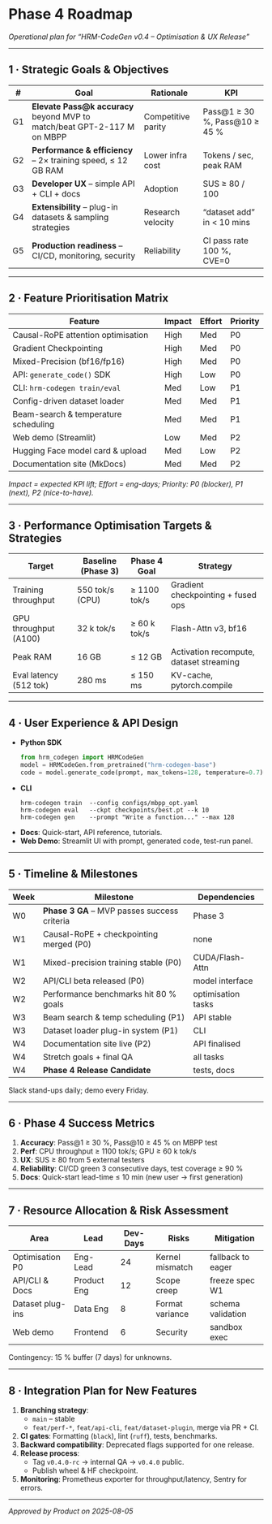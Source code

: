 # Phase 4 Roadmap  
_Operational plan for “HRM-CodeGen v0.4 – Optimisation & UX Release”_

---

## 1 · Strategic Goals & Objectives  

| # | Goal | Rationale | KPI |
|---|------|-----------|-----|
| G1 | **Elevate Pass@k accuracy** beyond MVP to match/beat GPT-2-117 M on MBPP | Competitive parity | Pass@1 ≥ 30 %, Pass@10 ≥ 45 % |
| G2 | **Performance & efficiency** – 2× training speed, ≤ 12 GB RAM | Lower infra cost | Tokens / sec, peak RAM |
| G3 | **Developer UX** – simple API + CLI + docs | Adoption | SUS ≥ 80 / 100 |
| G4 | **Extensibility** – plug-in datasets & sampling strategies | Research velocity | “dataset add” in < 10 mins |
| G5 | **Production readiness** – CI/CD, monitoring, security | Reliability | CI pass rate 100 %, CVE=0 |

---

## 2 · Feature Prioritisation Matrix  

| Feature | Impact | Effort | Priority |
|---------|--------|--------|----------|
| Causal-RoPE attention optimisation | High | Med | P0 |
| Gradient Checkpointing | High | Med | P0 |
| Mixed-Precision (bf16/fp16) | High | Med | P0 |
| API: `generate_code()` SDK | High | Low | P0 |
| CLI: `hrm-codegen train/eval` | Med | Low | P1 |
| Config-driven dataset loader | Med | Med | P1 |
| Beam-search & temperature scheduling | Med | Med | P1 |
| Web demo (Streamlit) | Low | Med | P2 |
| Hugging Face model card & upload | Med | Low | P2 |
| Documentation site (MkDocs) | Med | Med | P2 |

_Impact = expected KPI lift; Effort = eng-days; Priority: P0 (blocker), P1 (next), P2 (nice-to-have)._

---

## 3 · Performance Optimisation Targets & Strategies  

| Target | Baseline (Phase 3) | Phase 4 Goal | Strategy |
|--------|--------------------|--------------|----------|
| Training throughput | 550 tok/s (CPU) | ≥ 1100 tok/s | Gradient checkpointing + fused ops |
| GPU throughput (A100) | 32 k tok/s | ≥ 60 k tok/s | Flash-Attn v3, bf16 |
| Peak RAM | 16 GB | ≤ 12 GB | Activation recompute, dataset streaming |
| Eval latency (512 tok) | 280 ms | ≤ 150 ms | KV-cache, pytorch.compile |

---

## 4 · User Experience & API Design  

* **Python SDK**
  ```python
  from hrm_codegen import HRMCodeGen
  model = HRMCodeGen.from_pretrained("hrm-codegen-base")
  code = model.generate_code(prompt, max_tokens=128, temperature=0.7)
  ```
* **CLI**
  ```
  hrm-codegen train  --config configs/mbpp_opt.yaml
  hrm-codegen eval   --ckpt checkpoints/best.pt --k 10
  hrm-codegen gen    --prompt "Write a function..." --max 128
  ```
* **Docs**: Quick-start, API reference, tutorials.  
* **Web Demo**: Streamlit UI with prompt, generated code, test-run panel.

---

## 5 · Timeline & Milestones  

| Week | Milestone | Dependencies |
|------|-----------|--------------|
| W0   | **Phase 3 GA** – MVP passes success criteria | Phase 3 |
| W1   | Causal-RoPE + checkpointing merged (P0) | none |
| W1   | Mixed-precision training stable (P0) | CUDA/Flash-Attn |
| W2   | API/CLI beta released (P0) | model interface |
| W2   | Performance benchmarks hit 80 % goals | optimisation tasks |
| W3   | Beam search & temp scheduling (P1) | API stable |
| W3   | Dataset loader plug-in system (P1) | CLI |
| W4   | Documentation site live (P2) | API finalised |
| W4   | Stretch goals + final QA | all tasks |
| W4   | **Phase 4 Release Candidate** | tests, docs |

Slack stand-ups daily; demo every Friday.

---

## 6 · Phase 4 Success Metrics  

1. **Accuracy**: Pass@1 ≥ 30 %, Pass@10 ≥ 45 % on MBPP test  
2. **Perf**: CPU throughput ≥ 1100 tok/s; GPU ≥ 60 k tok/s  
3. **UX**: SUS ≥ 80 from 5 external testers  
4. **Reliability**: CI/CD green 3 consecutive days, test coverage ≥ 90 %  
5. **Docs**: Quick-start lead-time ≤ 10 min (new user → first generation)

---

## 7 · Resource Allocation & Risk Assessment  

| Area | Lead | Dev-Days | Risks | Mitigation |
|------|------|---------|-------|------------|
| Optimisation P0 | Eng-Lead | 24 | Kernel mismatch | fallback to eager |
| API/CLI & Docs  | Product Eng | 12 | Scope creep | freeze spec W1 |
| Dataset plug-ins | Data Eng | 8 | Format variance | schema validation |
| Web demo         | Frontend | 6 | Security | sandbox exec |

Contingency: 15 % buffer (7 days) for unknowns.

---

## 8 · Integration Plan for New Features  

1. **Branching strategy**:  
   * `main` – stable  
   * `feat/perf-*`, `feat/api-cli`, `feat/dataset-plugin`, merge via PR + CI.  
2. **CI gates**: Formatting (`black`), lint (`ruff`), tests, benchmarks.  
3. **Backward compatibility**: Deprecated flags supported for one release.  
4. **Release process**:  
   * Tag `v0.4.0-rc` → internal QA → `v0.4.0` public.  
   * Publish wheel & HF checkpoint.  
5. **Monitoring**: Prometheus exporter for throughput/latency, Sentry for errors.

---

_Approved by Product on 2025-08-05_  

